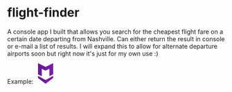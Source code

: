 # flight-finder
A console app I built that allows you search for the cheapest flight fare on a certain date departing from Nashville. Can either return the result in console or e-mail a list of results. I will expand this to allow for alternate departure airports soon but right now it's just for my own use :)

Example: 
![alt text](https://github.com/adam-p/markdown-here/raw/master/src/common/images/icon48.png "Logo Title Text 1")
